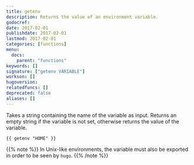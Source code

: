 ```yaml
---
title: getenv
description: Returns the value of an environment variable.
godocref:
date: 2017-02-01
publishdate: 2017-02-01
lastmod: 2017-02-01
categories: [functions]
menu:
  docs:
    parent: "functions"
keywords: []
signature: ["getenv VARIABLE"]
workson: []
hugoversion:
relatedfuncs: []
deprecated: false
aliases: []
---
```


Takes a string containing the name of the variable as input. Returns
an empty string if the variable is not set, otherwise returns the
value of the variable. 

```
{{ getenv "HOME" }}
```

{{% note %}}
In Unix-like environments, the variable must also be exported in order to be seen by `hugo`.
{{% /note %}}
